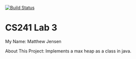 [![Build Status](https://travis-ci.com/wwu-csci-241/lab3-matthew-jensen.svg?token=kzUJKnyLdpepKyz48Vyp&branch=master)](https://travis-ci.com/wwu-csci-241/lab3-matthew-jensen)

# CS241 Lab 3

My Name: Matthew Jensen

About This Project: Implements a max heap as a class in java.
